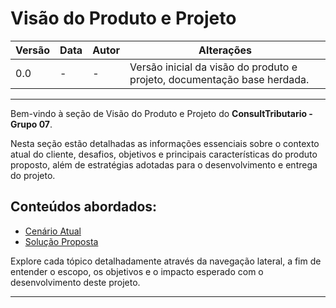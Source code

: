 # Visão do Produto e Projeto

| Versão | Data | Autor | Alterações |
|--------|------|-------|------------|
| 0.0    | -    | -     | Versão inicial da visão do produto e projeto, documentação base herdada. |

---

Bem-vindo à seção de Visão do Produto e Projeto do **ConsultTributario - Grupo 07**.

Nesta seção estão detalhadas as informações essenciais sobre o contexto atual do cliente, desafios, objetivos e principais características do produto proposto, além de estratégias adotadas para o desenvolvimento e entrega do projeto.

## Conteúdos abordados:

- [Cenário Atual](cenario-atual/introducao-negocio.md)
- [Solução Proposta](solucao-proposta/objetivos-produto.md)
<!-- - [Estratégias de Engenharia de Software](estrategias-engenharia-software.md)
- [Cronograma de Entregas](cronograma-entregas.md)
- [Interação Entre Equipe e Cliente](interacao-equipe-cliente.md)
- [Engenharia de Requisitos](engenharia-requisitos.md)
- [Requisitos de Software](requisitos-software.md)
- [Definição de DoR e DoD](dor-dod.md)
- [Product Backlog](product-backlog.md)
- [Lições Aprendidas](licoes-aprendidas.md) -->

Explore cada tópico detalhadamente através da navegação lateral, a fim de entender o escopo, os objetivos e o impacto esperado com o desenvolvimento deste projeto.

---

